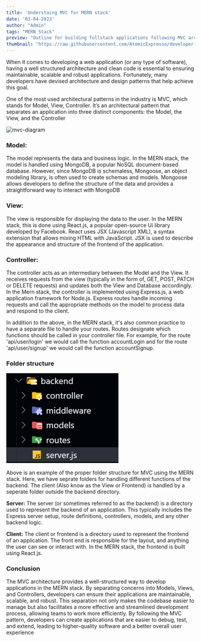 ```yaml
---
title: 'Understaing MVC for MERN stack'
date: '03-04-2023'
author: "Admin"
tags: "MERN Stack"
preview: "Outline for building fullstack applications following MVC architecture"
thumbnail: "https://raw.githubusercontent.com/AtomicExpresso/developer-portfolio/master/src/assets/images/blog-assets/backend-mvc-design.webp"
---
```


When it comes to developing a web application (or any type of software), having a well structured architecture and clean code is essential to ensuring maintainable, scalable and robust applications. Fortunately, many developers have devised architecture and design patterns that help achieve this goal.

One of the most used architectural patterns in the industry is MVC, which stands for Model, View, Controller. It’s an architectural pattern that separates an application into three distinct components: the Model, the View, and the Controller

![mvc-diagram](https://www.tatvasoft.com/blog/wp-content/uploads/2023/05/MERN-Stack-Architecture-1.jpg)

### Model:
The model represents the data and business logic. In the MERN stack, the model is handled using MongoDB, a popular NoSQL document-based database. However, since MongoDB is schemaless, Mongoose, an object modeling library, is often used to create schemas and models. Mongoose allows developers to define the structure of the data and provides a straightforward way to interact with MongoDB

### View:
The view is responsible for displaying the data to the user. In the MERN stack, this is done using React.js, a popular open-source Ui library developed by Facebook. React uses JSX (Javascript XML), a syntax extension that allows mixing HTML with JavaScript. JSX is used to describe the appearance and structure of the frontend of the application.

### Controller:
The controller acts as an intermediary between the Model and the View. It receives requests from the view (typically in the form of, GET, POST, PATCH or DELETE requests) and updates both the View and Database accordingly. In the Mern stack, the controller is implemented using Express.js, a web application framework for Node.js. Express routes handle incoming requests and call the appropriate methods on the model to process data and respond to the client.

In addition to the above, in the MERN stack, it's also common practice to have a separate file to handle your routes. Routes designate which functions should be called in your controller file. For example, for the route 'api/user/login' we would call the function accountLogin and for the route 'api/user/signup' we would call the function accountSignup.

### Folder structure

![folder-structure](https://github.com/AtomicExpresso/developer-portfolio/blob/master/src/assets/images/blog-assets/backend-mv-design.png?raw=true)

Above is an example of the proper folder structure for MVC using the MERN stack. Here, we have seprate folders for handling different functions of the backend. The client (Also know as the View or Frontend) is handled by a seperate folder outside the backend directory.

**Server:** The server (or sometimes referred to as the backend) is a directory used to represent the backend of an application. This typically includes the Express server setup, route definitions, controllers, models, and any other backend logic.

**Client:** The client or frontend is a directory used to represent the frontend of an application. The front end is responsible for the layout, and anything the user can see or interact with. In the MERN stack, the frontend is built using React.js.

### Conclusion

The MVC architecture provides a well-structured way to develop applications in the MERN stack. By separating concerns into Models, Views, and Controllers, developers can ensure their applications are maintainable, scalable, and robust. This separation not only makes the codebase easier to manage but also facilitates a more effective and streamlined development process, allowing teams to work more efficiently.
By following the MVC pattern, developers can create applications that are easier to debug, test, and extend, leading to higher-quality software and a better overall user experience

